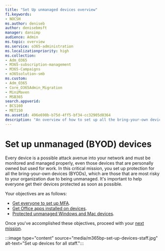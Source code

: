 ```yaml
---
title: "Set Up unmanaged devices overview"
f1.keywords:
- NOCSH
ms.author: deniseb
author: denisebmsft
manager: dansimp
audience: Admin
ms.topic: overview
ms.service: o365-administration
ms.localizationpriority: high
ms.collection: 
- Adm_O365
- M365-subscription-management 
- M365-Campaigns
- m365solution-smb
ms.custom:
- Adm_O365
- Core_O365Admin_Migration
- MiniMaven
- MSB365
search.appverid:
- BCS160
- MET150
ms.assetid: 496e690b-b75d-4ff5-bf34-cc32905d0364
description: "An overview of how to set up all the bring-your-own devices (BYOD) with protection against cyberattacks and other malicious threats and vulnerabilities."
---
```


# Set up unmanaged (BYOD) devices

Every device is a possible attack avenue into your network and must be monitored and managed properly, even those devices that are personally owned but used for work. In this critical mission, you set up protection for all the bring-your-own devices (BYODs), which are those that are most risky to your organization due to being unmanaged. It's important to help everyone get their devices protected as soon as possible.

Your objectives are as follows:

- [Get everyone to set up MFA](m365bp-multifactor-authentication.md).
- [Get Office apps installed on devices](m365bp-install-office-apps.md).
- [Protected unmanaged Windows and Mac devices](m365bp-protect-pcs-macs.md).

Once you've accomplished these objectives, proceed with your [next mission](m365bp-protect-email-overview.md).

:::image type="content" source="media/m365bp-set-up-devices-staff.jpg" alt-text="Set up devices for all staff.":::
